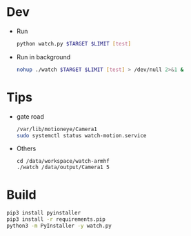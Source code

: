 # Dev
- Run
  ```bash
  python watch.py $TARGET $LIMIT [test]
  ```
- Run in background
  ```bash
  nohup ./watch $TARGET $LIMIT [test] > /dev/null 2>&1 &
  ```

# Tips
- gate road
  ```bash
  /var/lib/motioneye/Camera1
  sudo systemctl status watch-motion.service
  ```
- Others
  ```
  cd /data/workspace/watch-armhf
  ./watch /data/output/Camera1 5
  ```

# Build
```bash
pip3 install pyinstaller
pip3 install -r requirements.pip
python3 -m PyInstaller -y watch.py
```
